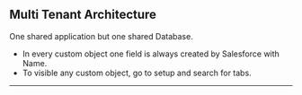 ## Multi Tenant Architecture 
One shared application but one shared Database.

 - In every custom object one field is always created by Salesforce with Name.
 - To visible any custom object, go to setup and search for tabs.

---